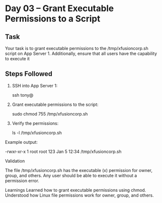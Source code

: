 # Day 03 – Grant Executable Permissions to a Script

## Task
Your task is to grant executable permissions to the /tmp/xfusioncorp.sh script on App Server 1. Additionally, ensure that all users have the capability to execute it

## Steps Followed

1. SSH into App Server 1:

   ssh tony@<app-server1-ip>

2. Grant executable permissions to the script:
   
   sudo chmod 755 /tmp/xfusioncorp.sh

3. Verify the permissions:

   ls -l /tmp/xfusioncorp.sh

Example output:

-rwxr-xr-x 1 root root 123 Jan 5 12:34 /tmp/xfusioncorp.sh

Validation

The file /tmp/xfusioncorp.sh has the executable (x) permission for owner, group, and others.
Any user should be able to execute it without a permission error.

Learnings
Learned how to grant executable permissions using chmod.
Understood how Linux file permissions work for owner, group, and others.


